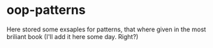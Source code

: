 # oop-patterns

Here stored some exsaples for patterns, that where given in the most briliant book (I'll add it here some day. Right?)
